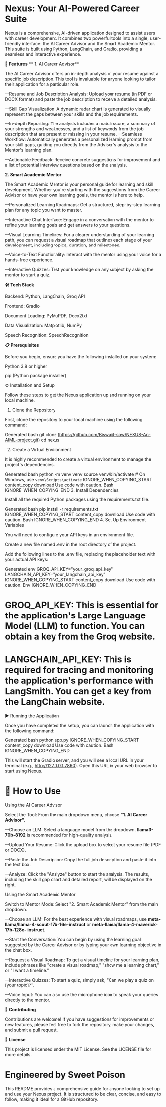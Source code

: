 # Nexus: Your AI-Powered Career Suite

Nexus is a comprehensive, AI-driven application designed to assist users with career development. It combines two powerful tools into a single, user-friendly interface: the AI Career Advisor and the Smart Academic Mentor. This suite is built using Python, LangChain, and Gradio, providing a seamless and interactive experience.


**🚀 Features**
** 1. AI Career Advisor**

The AI Career Advisor offers an in-depth analysis of your resume against a specific job description. This tool is invaluable for anyone looking to tailor their application for a particular role.

--Resume and Job Description Analysis: Upload your resume (in PDF or DOCX format) and paste the job description to receive a detailed analysis.


--Skill Gap Visualization: A dynamic radar chart is generated to visually represent the gaps between your skills and the job requirements.

--In-depth Reporting: The analysis includes a match score, a summary of your strengths and weaknesses, and a list of keywords from the job description that are      present or missing in your resume.
--Seamless Workflow: Automatically generates a personalized learning prompt from your skill gaps, guiding you directly from the Advisor's analysis to the Mentor's   learning plan.

--Actionable Feedback: Receive concrete suggestions for improvement and a list of potential interview questions based on the analysis.

**2. Smart Academic Mentor**

The Smart Academic Mentor is your personal guide for learning and skill development. Whether you're starting with the suggestions from the Career Advisor or have your own learning goals, the mentor is here to help.

--Personalized Learning Roadmaps: Get a structured, step-by-step learning plan for any topic you want to master.

--Interactive Chat Interface: Engage in a conversation with the mentor to refine your learning goals and get answers to your questions.

--Visual Learning Timelines: For a clearer understanding of your learning path, you can request a visual roadmap that outlines each stage of your development, including topics, duration, and milestones.

--Voice-to-Text Functionality: Interact with the mentor using your voice for a hands-free experience.

--Interactive Quizzes: Test your knowledge on any subject by asking the mentor to start a quiz.

**🛠️ Tech Stack**

Backend: Python, LangChain, Groq API

Frontend: Gradio

Document Loading: PyMuPDF, Docx2txt

Data Visualization: Matplotlib, NumPy

Speech Recognition: SpeechRecognition

**📋 Prerequisites**

Before you begin, ensure you have the following installed on your system:

Python 3.8 or higher

pip (Python package installer)

⚙️ Installation and Setup

Follow these steps to get the Nexus application up and running on your local machine.

1. Clone the Repository

First, clone the repository to your local machine using the following command:

Generated bash
git clone (https://github.com/Biswajit-sow/NEXUS-An-AIML-project.git)
cd nexus

2. Create a Virtual Environment

It is highly recommended to create a virtual environment to manage the project's dependencies.

Generated bash
python -m venv venv
source venv/bin/activate  # On Windows, use `venv\Scripts\activate`
IGNORE_WHEN_COPYING_START
content_copy
download
Use code with caution.
Bash
IGNORE_WHEN_COPYING_END
3. Install Dependencies

Install all the required Python packages using the requirements.txt file.

Generated bash
pip install -r requirements.txt
IGNORE_WHEN_COPYING_START
content_copy
download
Use code with caution.
Bash
IGNORE_WHEN_COPYING_END
4. Set Up Environment Variables

You will need to configure your API keys in an environment file.

Create a new file named .env in the root directory of the project.

Add the following lines to the .env file, replacing the placeholder text with your actual API keys:

Generated env
GROQ_API_KEY="your_groq_api_key"
LANGCHAIN_API_KEY="your_langchain_api_key"
IGNORE_WHEN_COPYING_START
content_copy
download
Use code with caution.
Env
IGNORE_WHEN_COPYING_END

# GROQ_API_KEY: This is essential for the application's Large Language Model (LLM) to function. You can obtain a key from the Groq website.

# LANGCHAIN_API_KEY: This is required for tracing and monitoring the application's performance with LangSmith. You can get a key from the LangChain website.

▶️ Running the Application

Once you have completed the setup, you can launch the application with the following command:

Generated bash
python app.py
IGNORE_WHEN_COPYING_START
content_copy
download
Use code with caution.
Bash
IGNORE_WHEN_COPYING_END

This will start the Gradio server, and you will see a local URL in your terminal (e.g., http://127.0.0.1:7860). Open this URL in your web browser to start using Nexus.

# 📖 How to Use
Using the AI Career Advisor

Select the Tool: From the main dropdown menu, choose **"1. AI Career Advisor".**

--Choose an LLM: Select a language model from the dropdown.  **llama3-70b-8192** is recommended for high-quality analysis.

--Upload Your Resume: Click the upload box to select your resume file (PDF or DOCX).

--Paste the Job Description: Copy the full job description and paste it into the text box.

--Analyze: Click the "Analyze" button to start the analysis. The results, including the skill gap chart and detailed report, will be displayed on the right.

Using the Smart Academic Mentor

Switch to Mentor Mode: Select "2. Smart Academic Mentor" from the main dropdown.

--Choose an LLM: For the best experience with visual roadmaps, use **meta-llama/llama-4-scout-17b-16e-instruct** or **meta-llama/llama-4-maverick-17b-128e-          instruct**.

--Start the Conversation: You can begin by using the learning goal suggested by the Career Advisor or by typing your own learning objective in the chat box.

--Request a Visual Roadmap: To get a visual timeline for your learning plan, include phrases like "create a visual roadmap," "show me a learning chart," or "I       want a timeline."

--Interactive Quizzes: To start a quiz, simply ask, "Can we play a quiz on [your topic]?".

--Voice Input: You can also use the microphone icon to speak your queries directly to the mentor.

**🤝 Contributing**

Contributions are welcome! If you have suggestions for improvements or new features, please feel free to fork the repository, make your changes, and submit a pull request.

**📜 License**

This project is licensed under the MIT License. See the LICENSE file for more details.

# Engineered by Sweet Poison

This README provides a comprehensive guide for anyone looking to set up and use your Nexus project. It is structured to be clear, concise, and easy to follow, making it ideal for a GitHub repository.
